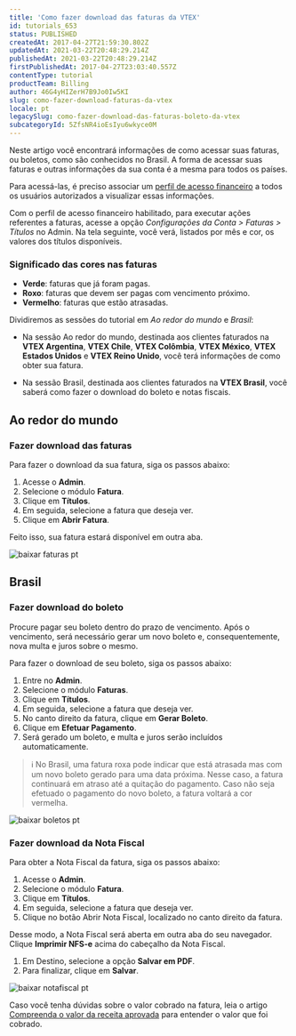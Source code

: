 ```yaml
---
title: 'Como fazer download das faturas da VTEX'
id: tutorials_653
status: PUBLISHED
createdAt: 2017-04-27T21:59:30.802Z
updatedAt: 2021-03-22T20:48:29.214Z
publishedAt: 2021-03-22T20:48:29.214Z
firstPublishedAt: 2017-04-27T23:03:40.557Z
contentType: tutorial
productTeam: Billing
author: 46G4yHIZerH7B9Jo0Iw5KI
slug: como-fazer-download-faturas-da-vtex
locale: pt
legacySlug: como-fazer-download-das-faturas-boleto-da-vtex
subcategoryId: 5ZfsNR4ioEsIyu6wkyce0M
---
```


Neste artigo você encontrará informações de como acessar suas faturas, ou boletos, como são conhecidos no Brasil. A forma de acessar suas faturas e outras informações da sua conta é a mesma para todos os países.

Para acessá-las, é preciso associar um [perfil de acesso financeiro](https://help.vtex.com/pt/tutorial/como-criar-um-perfil-de-acesso-financeiro--717qPtxW3Cy9n5KrReHeVv) a todos os usuários autorizados a visualizar essas informações. 

Com o perfil de acesso financeiro habilitado, para executar ações referentes a faturas, acesse a opção *Configurações da Conta > Faturas > Títulos* no Admin. Na tela seguinte, você verá, listados por mês e cor, os valores dos títulos disponíveis. 

### Significado das cores nas faturas

- **Verde**: faturas que já foram pagas.
- **Roxo**: faturas que devem ser pagas com vencimento próximo.
- **Vermelho**: faturas que estão atrasadas.

Dividiremos as sessões do tutorial em *Ao redor do mundo* e *Brasil*:

- Na sessão Ao redor do mundo, destinada aos clientes faturados na **VTEX Argentina**, **VTEX Chile**, **VTEX Colômbia**, **VTEX México**, **VTEX Estados Unidos** e **VTEX Reino Unido**, você terá informações de como obter sua fatura.

- Na sessão Brasil, destinada aos clientes faturados na **VTEX Brasil**, você saberá como fazer o download do boleto e notas fiscais.

## Ao redor do mundo

### Fazer download das faturas

Para fazer o download da sua fatura, siga os passos abaixo:

1. Acesse o **Admin**.
2. Selecione o módulo **Fatura**.
3. Clique em **Títulos**.
4. Em seguida, selecione a fatura que deseja ver.
5. Clique em **Abrir Fatura**.

Feito isso, sua fatura estará disponível em outra aba.

![baixar faturas pt](https://images.ctfassets.net/alneenqid6w5/2v9nnJfdYMrIw9DhYsV6oz/8acb4b8fe2db1b1cf36500cd2bff7b09/baixar_faturas_pt.gif)

## Brasil

### Fazer download do boleto

Procure pagar seu boleto dentro do prazo de vencimento. Após o vencimento, será necessário gerar um novo boleto e, consequentemente, nova multa e juros sobre o mesmo.

Para fazer o download de seu boleto, siga os passos abaixo: 

1. Entre no **Admin**.
2. Selecione o módulo **Faturas**.
3. Clique em **Títulos**.
4. Em seguida, selecione a fatura que deseja ver.
5. No canto direito da fatura, clique em **Gerar Boleto**.
6. Clique em **Efetuar Pagamento**.
7. Será gerado um boleto, e multa e juros serão incluídos automaticamente. 

>ℹ️ No Brasil, uma fatura roxa pode indicar que está atrasada mas com um novo boleto gerado para uma data próxima. Nesse caso, a fatura continuará em atraso até a quitação do pagamento. Caso não seja efetuado o pagamento do novo boleto, a fatura voltará a cor vermelha.

![baixar boletos pt](https://images.ctfassets.net/alneenqid6w5/3gRniiqHrpZZHNTsQC8Gfm/21d45f702de76ea5c866b61a3c80be8f/baixar_boletos_pt.gif)

### Fazer download da Nota Fiscal

Para obter a Nota Fiscal da fatura, siga os passos abaixo:

1. Acesse o **Admin**.
2. Selecione o módulo **Fatura**.
3. Clique em **Títulos**.
4. Em seguida, selecione a fatura que deseja ver.
5. Clique no botão Abrir Nota Fiscal, localizado no canto direito da fatura.

Desse modo, a Nota Fiscal será aberta em outra aba do seu navegador. Clique **Imprimir NFS-e** acima do cabeçalho da Nota Fiscal.

1. Em Destino, selecione a opção **Salvar em PDF**.
2. Para finalizar, clique em **Salvar**.

![baixar notafiscal pt](https://images.ctfassets.net/alneenqid6w5/5jKzvOnt2V3JtrvKfxJ9zU/8ce862d5a13587d72464d3a3efea907f/baixar_notafiscal_pt.gif)

Caso você tenha dúvidas sobre o valor cobrado na fatura, leia o artigo [Compreenda o valor da receita aprovada](https://help.vtex.com/pt/tutorial/como-acessar-o-valor-da-receita-aprovada--tutorials_4322) para entender o valor que foi cobrado.
